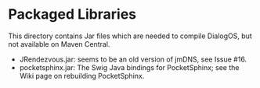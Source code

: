 # Packaged Libraries

This directory contains Jar files which are needed to compile DialogOS, but not available on Maven Central.

* JRendezvous.jar: seems to be an old version of jmDNS, see Issue #16.
* pocketsphinx.jar: The Swig Java bindings for PocketSphinx; see the Wiki page on rebuilding PocketSphinx.
